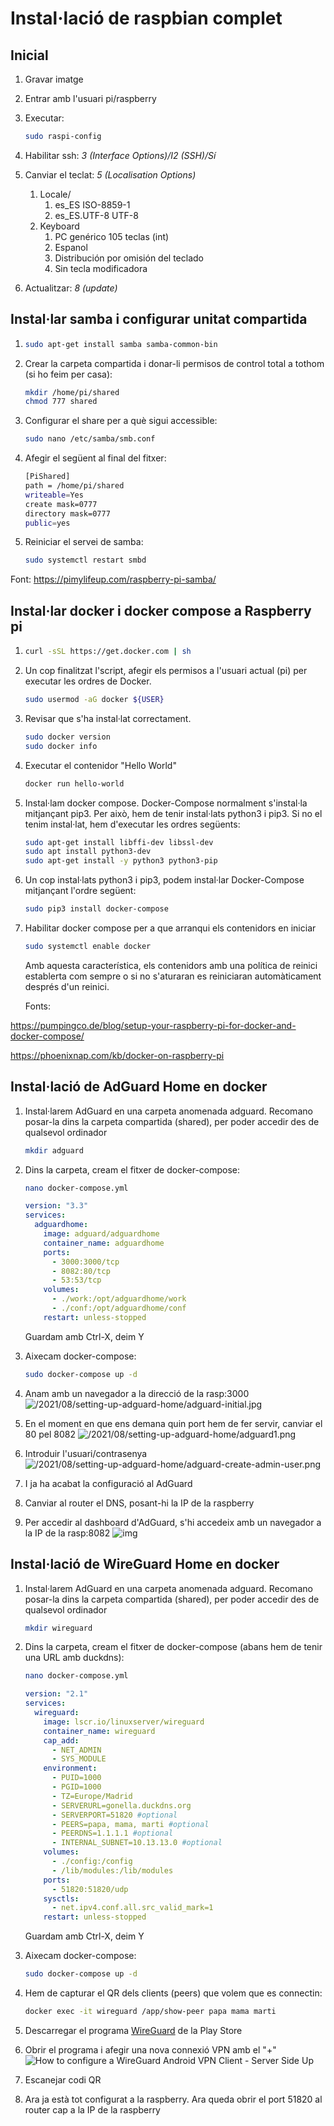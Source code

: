 # Instal·lació de raspbian complet

## Inicial

1. Gravar imatge

2. Entrar amb l'usuari pi/raspberry

3. Executar:

   ```bash
   sudo raspi-config
   ```

   

4. Habilitar ssh: *3 (Interface Options)/I2 (SSH)/Sí*

5. Canviar el teclat: *5 (Localisation Options)*

   1. Locale/
      1. es_ES ISO-8859-1
      2. es_ES.UTF-8 UTF-8
   2. Keyboard
      1. PC genérico 105 teclas (int)
      2. Espanol
      3. Distribución por omisión del teclado
      4. Sin tecla modificadora

6. Actualitzar: *8 (update)*

## Instal·lar samba i configurar unitat compartida

1. ```bash
   sudo apt-get install samba samba-common-bin
   ```

   

2. Crear la carpeta compartida i donar-li permisos de control total a tothom (si ho feim per casa): 

   ```bash
   mkdir /home/pi/shared
   chmod 777 shared 
   ```

   

3. Configurar el share per a què sigui accessible: 

   ```bash
   sudo nano /etc/samba/smb.conf
   ```

   

4. Afegir el següent al final del fitxer:

   ```bash
   [PiShared]
   path = /home/pi/shared
   writeable=Yes
   create mask=0777
   directory mask=0777
   public=yes
   ```

   

5. Reiniciar el servei de samba: 

   ```bash
   sudo systemctl restart smbd
   ```

   

Font: https://pimylifeup.com/raspberry-pi-samba/



## Instal·lar docker i docker compose a Raspberry pi

1. ```bash
   curl -sSL https://get.docker.com | sh
   ```

2. Un cop finalitzat l'script, afegir els permisos a l'usuari actual (pi) per executar les ordres de Docker.

   ```bash
   sudo usermod -aG docker ${USER}
   ```

3. Revisar que s'ha instal·lat correctament.

   ```bash
   sudo docker version
   sudo docker info
   ```

4. Executar el contenidor "Hello World"

   ```bash
   docker run hello-world
   ```

5. Instal·lam docker compose. Docker-Compose normalment s'instal·la mitjançant pip3. Per això, hem de tenir instal·lats python3 i pip3. Si no el tenim instal·lat, hem d'executar les ordres següents:

   ```bash
   sudo apt-get install libffi-dev libssl-dev
   sudo apt install python3-dev
   sudo apt-get install -y python3 python3-pip
   ```

6. Un cop instal·lats python3 i pip3, podem instal·lar Docker-Compose mitjançant l'ordre següent:

   ```bash
   sudo pip3 install docker-compose
   ```

7. Habilitar docker compose per a que arranqui els contenidors en iniciar

   ```bash
   sudo systemctl enable docker
   ```

   Amb aquesta característica, els contenidors amb una política de reinici establerta com sempre o si no s'aturaran es reiniciaran automàticament després d'un reinici.
   
   Fonts: 

https://pumpingco.de/blog/setup-your-raspberry-pi-for-docker-and-docker-compose/

https://phoenixnap.com/kb/docker-on-raspberry-pi

## Instal·lació de AdGuard Home en docker

1. Instal·larem AdGuard en una carpeta anomenada adguard. Recomano posar-la dins la carpeta compartida (shared), per poder accedir des de qualsevol ordinador

   ```bash
   mkdir adguard
   ```

2. Dins la carpeta, cream el fitxer de docker-compose:

   ```bash
   nano docker-compose.yml
   ```

   ```yaml
   version: "3.3"
   services:
     adguardhome:
       image: adguard/adguardhome
       container_name: adguardhome
       ports:
         - 3000:3000/tcp
         - 8082:80/tcp
         - 53:53/tcp
       volumes:
         - ./work:/opt/adguardhome/work
         - ./conf:/opt/adguardhome/conf
       restart: unless-stopped
   ```

   Guardam amb Ctrl-X, deim Y

3. Aixecam docker-compose:

   ```bash
   sudo docker-compose up -d
   ```

4. Anam amb un navegador a la direcció de la rasp:3000
   ![/2021/08/setting-up-adguard-home/adguard-initial.jpg](https://blog.thatopsguy.com/2021/08/setting-up-adguard-home/adguard-initial.jpg)

5. En el moment en que ens demana quin port hem de fer servir, canviar el 80 pel 8082
   ![/2021/08/setting-up-adguard-home/adguard1.png](https://blog.thatopsguy.com/2021/08/setting-up-adguard-home/adguard1.png)

6. Introduir l'usuari/contrasenya
   ![/2021/08/setting-up-adguard-home/adguard-create-admin-user.png](https://blog.thatopsguy.com/2021/08/setting-up-adguard-home/adguard-create-admin-user.png)

7. I ja ha acabat la configuració al AdGuard

8. Canviar al router el DNS, posant-hi la IP de la raspberry

9. Per accedir al dashboard d'AdGuard, s'hi accedeix amb un navegador a la IP de la rasp:8082
   ![img](https://cdn.adguard.com/public/Adguard/Blog/AGHome/dashboard.jpg)

## Instal·lació de WireGuard Home en docker

1. Instal·larem AdGuard en una carpeta anomenada adguard. Recomano posar-la dins la carpeta compartida (shared), per poder accedir des de qualsevol ordinador

   ```bash
   mkdir wireguard
   ```

2. Dins la carpeta, cream el fitxer de docker-compose (abans hem de tenir una URL amb duckdns):

   ```bash
   nano docker-compose.yml
   ```

   ```yaml
   version: "2.1"
   services:
     wireguard:
       image: lscr.io/linuxserver/wireguard
       container_name: wireguard
       cap_add:
         - NET_ADMIN
         - SYS_MODULE
       environment:
         - PUID=1000
         - PGID=1000
         - TZ=Europe/Madrid
         - SERVERURL=gonella.duckdns.org
         - SERVERPORT=51820 #optional
         - PEERS=papa, mama, marti #optional
         - PEERDNS=1.1.1.1 #optional
         - INTERNAL_SUBNET=10.13.13.0 #optional
       volumes:
         - ./config:/config
         - /lib/modules:/lib/modules
       ports:
         - 51820:51820/udp
       sysctls:
         - net.ipv4.conf.all.src_valid_mark=1
       restart: unless-stopped
   ```

   Guardam amb Ctrl-X, deim Y

3. Aixecam docker-compose:

   ```bash
   sudo docker-compose up -d
   ```

4. Hem de capturar el QR dels clients (peers) que volem que es connectin:

   ```bash
   docker exec -it wireguard /app/show-peer papa mama marti
   ```

5. Descarregar el programa [WireGuard](https://play.google.com/store/apps/details?id=com.wireguard.android&hl=es&gl=US) de la Play Store

6. Obrir el programa i afegir una nova connexió VPN amb el "+"
   ![How to configure a WireGuard Android VPN Client - Server Side Up](https://serversideup.net/wp-content/uploads/2020/05/Wireguard-AndroidClient-Add-512x1024.png)

7. Escanejar codi QR

8. Ara ja està tot configurat a la raspberry. Ara queda obrir el port 51820 al router cap a la IP de la raspberry

